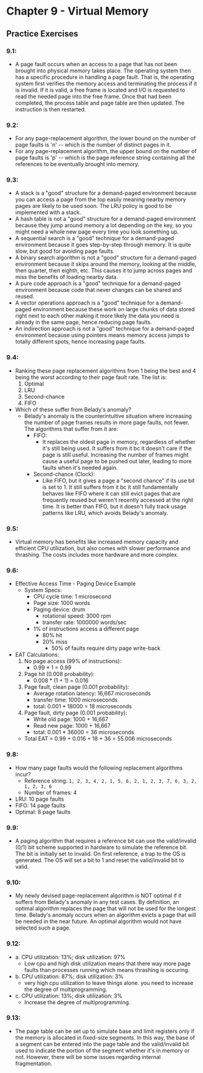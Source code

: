 # Chapter 9 - Virtual Memory

## Practice Exercises

### 9.1:
- A page fault occurs when an access to a page that has not been brought into physical memory takes place. The operating system then has a specific procedure in handling a page fault. That is, the operating system first verifies the memory access and terminating the process if it is invalid. If it is valid, a free frame is located and I/O is requested to read the needed page into the free frame. Once that had been completed, the process table and page table are then updated. The instruction is then restarted.

### 9.2:
- For any page-replacement algorithm, the lower bound on the number of page faults is 'n' -- which is the number of distinct pages in it.
- For any page-replacement algorithm, the upper bound on the number of page faults is 'p' -- which is the page reference string containing all the references to be eventually brought into memory.

### 9.3:
- A stack is a "good" structure for a demand-paged environment because you can access a page from the top easily meaning nearby memory pages are likely to be used soon. The LRU policy is good to be implemented with a stack. 
- A hash table is not a "good" structure for a demand-paged environment because they jump around memory a lot depending on the key, so you might need a whole new page every time you look something up. 
- A sequential search is a "good" technique for a demand-paged environment because it goes step-by-step through memory. It is quite slow, but good for avoiding page faults.
- A binary search algorithm is not a "good" structure for a demand-paged environment because it skips around the memory, looking at the middle, then quarter, then eighth, etc. This causes it to jump across pages and miss the benefits of loading nearby data.
- A pure code approach is a "good" technique for a demand-paged environment because code that never changes can be shared and reused. 
- A vector operations approach is a "good" technique for a demand-paged environment because these work on large chunks of data stored right next to each other making it more likely the data you need is already in the same page, hence reducing page faults. 
- An indirection approach is not a "good" technique for a demand-paged environment because using pointers means memory access jumps to totally different spots, hence increasing page faults. 

### 9.4:
- Ranking these page replacement algorithms from 1 being the best and 4 being the worst according to their page fault rate. The list is:
    1. Optimal
    2. LRU
    3. Second-chance
    4. FIFO
- Which of these suffer from Belady's anomaly?
    - Belady's anomaly is the counterintuitive situation where increasing the number of page frames results in more page faults, not fewer. The algorithms that suffer from it are:
        - FIFO:
            - It replaces the oldest page in memory, regardless of whether it's still being used. It suffers from it bc it doesn't care if the page is still useful. Increasing the number of frames might cause a useful page to be pushed out later, leading to more faults when it's needed again.
        - Second-chance (Clock):
            - Like FIFO, but it gives a page a "second chance" if its use bit is set to 1. It still suffers from it bc it still fundamentally behaves like FIFO where it can still evict pages that are frequently reused but weren't recently accessed at the right time. It is better than FIFO, but it doesn't fully track usage patterns like LRU, which avoids Belady's anomaly.

### 9.5:
- Virtual memory has benefits like increased memory capacity and efficient CPU utilization, but also comes with slower performance and thrashing. The costs includes more hardware and more complex. 

### 9.6:
- Effective Access Time - Paging Device Example
    - System Specs:
        - CPU cycle time: 1 microsecond
        - Page size: 1000 words
        - Paging device: drum
            - rotational speed: 3000 rpm
            - transfer rate: 1000000 words/sec
        - 1% of instructions access a different page
            - 80% hit
            - 20% miss
                - 50% of faults require dirty page write-back
- EAT Calculations:
    1. No page access (99% of instructions):
        - 0.99 * 1 = 0.99
    2. Page hit (0.008 probability):
        - 0.008 * (1 + 1) = 0.016
    3. Page fault, clean page (0.001 probability):
        - Average rotation latency: 16,667 microseconds
        - transfer time: 1000 microseconds
        - total: 0.001 * 18000 = 18 microseconds
    4. Page fault, dirty page (0.001 probability):
        - Write old page: 1000 + 16,667
        - Read new page: 1000 + 16,667
        - total: 0.001 * 36000 = 36 microseconds
    - Total EAT = 0.99 + 0.016 + 18 + 36 = 55.006 microseconds

### 9.8:
- How many page faults would the following replacement algorithms incur?
    - Reference string: `1, 2, 3, 4, 2, 1, 5, 6, 2, 1, 2, 3, 7, 6, 3, 2, 1, 2, 3, 6`
    - Number of frames: 4
- LRU: 10 page faults
- FIFO: 14 page faults
- Optimal: 8 page faults

### 9.9:
- A paging algorithm that requires a reference bit can use the valid/invalid (0/1) bit scheme supported in hardware to simulate the reference bit. The bit is initially set to invalid. On first reference, a trap to the OS is generated. The OS will set a bit to 1 and reset the valid/invalid bit to valid. 

### 9.10:
- My newly devised page-replacement algorithm is NOT optimal if it suffers from Belady's anomaly in any test cases. By definition, an optimal algorithm replaces the page that will not be used for the longest time. Belady's anomaly occurs when an algorithm evicts a page that will be needed in the near future. An optimal algorithm would not have selected such a page.

### 9.12:
- a. CPU utilization: 13%; disk utilization: 97%
    - Low cpu and high disk utilization means that there way more page faults than processes running which means thrashing is occuring.
- b. CPU utilization: 87%; disk utilization: 3%
    - very high cpu utilization to leave things alone. you need to increase the degree of multiprogramming.
- c. CPU utilization: 13%; disk utilization: 3%
    - Increase the degree of multiprogramming.

### 9.13:
- The page table can be set up to simulate base and limit registers only if the memory is allocated in fixed-size segments. In this way, the base of a segment can be entered into the page table and the valid/invalid bit used to indicate the portion of the segment whether it's in memory or not. However, there will be some issues regarding internal fragmentation.

